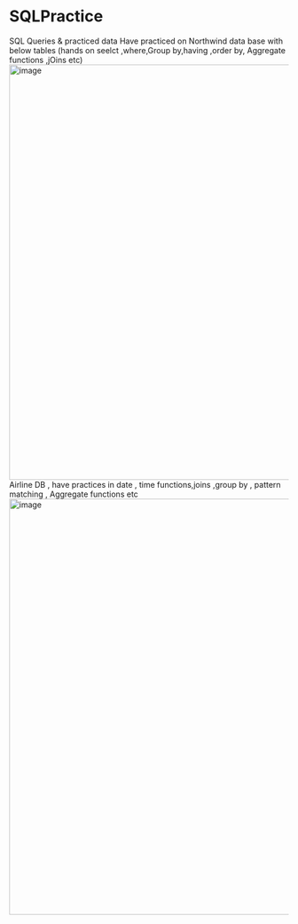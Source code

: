 # SQLPractice
SQL Queries &amp; practiced data
Have practiced on Northwind data base with below tables (hands on seelct ,where,Group by,having ,order by, Aggregate functions ,jOins etc) 
<img width="1175" height="748" alt="image" src="https://github.com/user-attachments/assets/17a28ccf-5d67-42aa-a57a-b4592ae39f51" />
Airline DB , have practices in date , time functions,joins ,group by , pattern matching , Aggregate functions etc
<img width="1176" height="749" alt="image" src="https://github.com/user-attachments/assets/f971f047-cdde-4412-a91c-a6d248f9cbab" />
